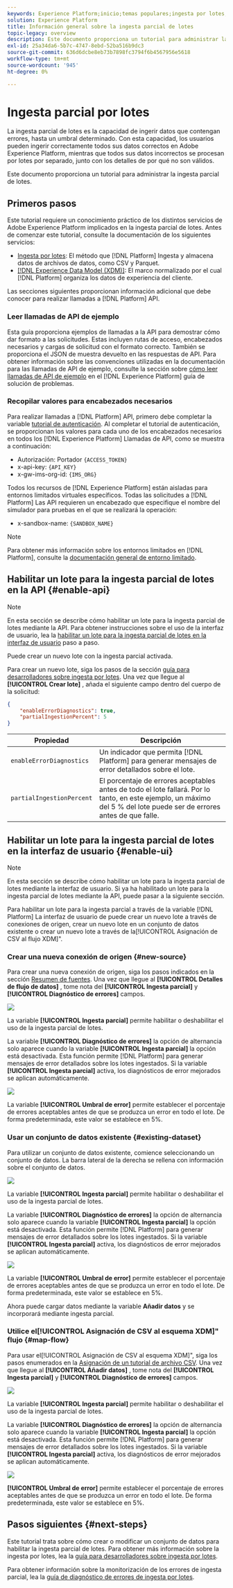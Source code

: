 ```yaml
---
keywords: Experience Platform;inicio;temas populares;ingesta por lotes;ingesta por lotes;ingesta parcial;ingesta parcial;error de recuperación;ingesta parcial por lotes;ingesta parcial por lotes;parcial;ingesta;ingesta parcial;ingesta;ingesta
solution: Experience Platform
title: Información general sobre la ingesta parcial de lotes
topic-legacy: overview
description: Este documento proporciona un tutorial para administrar la ingesta parcial de lotes.
exl-id: 25a34da6-5b7c-4747-8ebd-52ba516b9dc3
source-git-commit: 636d6dcbe8eb73b7898fc3794f6b4567956e5618
workflow-type: tm+mt
source-wordcount: '945'
ht-degree: 0%

---
```


# Ingesta parcial por lotes

La ingesta parcial de lotes es la capacidad de ingerir datos que contengan errores, hasta un umbral determinado. Con esta capacidad, los usuarios pueden ingerir correctamente todos sus datos correctos en Adobe Experience Platform, mientras que todos sus datos incorrectos se procesan por lotes por separado, junto con los detalles de por qué no son válidos.

Este documento proporciona un tutorial para administrar la ingesta parcial de lotes.

## Primeros pasos

Este tutorial requiere un conocimiento práctico de los distintos servicios de Adobe Experience Platform implicados en la ingesta parcial de lotes. Antes de comenzar este tutorial, consulte la documentación de los siguientes servicios:

- [Ingesta por lotes](./overview.md): El método que [!DNL Platform] Ingesta y almacena datos de archivos de datos, como CSV y Parquet.
- [[!DNL Experience Data Model (XDM)]](../../xdm/home.md): El marco normalizado por el cual [!DNL Platform] organiza los datos de experiencia del cliente.

Las secciones siguientes proporcionan información adicional que debe conocer para realizar llamadas a [!DNL Platform] API.

### Leer llamadas de API de ejemplo

Esta guía proporciona ejemplos de llamadas a la API para demostrar cómo dar formato a las solicitudes. Estas incluyen rutas de acceso, encabezados necesarios y cargas de solicitud con el formato correcto. También se proporciona el JSON de muestra devuelto en las respuestas de API. Para obtener información sobre las convenciones utilizadas en la documentación para las llamadas de API de ejemplo, consulte la sección sobre [cómo leer llamadas de API de ejemplo](../../landing/troubleshooting.md#how-do-i-format-an-api-request) en el [!DNL Experience Platform] guía de solución de problemas.

### Recopilar valores para encabezados necesarios

Para realizar llamadas a [!DNL Platform] API, primero debe completar la variable [tutorial de autenticación](https://www.adobe.com/go/platform-api-authentication-en). Al completar el tutorial de autenticación, se proporcionan los valores para cada uno de los encabezados necesarios en todos los [!DNL Experience Platform] Llamadas de API, como se muestra a continuación:

- Autorización: Portador `{ACCESS_TOKEN}`
- x-api-key: `{API_KEY}`
- x-gw-ims-org-id: `{IMS_ORG}`

Todos los recursos de [!DNL Experience Platform] están aisladas para entornos limitados virtuales específicos. Todas las solicitudes a [!DNL Platform] Las API requieren un encabezado que especifique el nombre del simulador para pruebas en el que se realizará la operación:

- x-sandbox-name: `{SANDBOX_NAME}`

>[!NOTE]
>
>Para obtener más información sobre los entornos limitados en [!DNL Platform], consulte la [documentación general de entorno limitado](../../sandboxes/home.md).

## Habilitar un lote para la ingesta parcial de lotes en la API {#enable-api}

>[!NOTE]
>
>En esta sección se describe cómo habilitar un lote para la ingesta parcial de lotes mediante la API. Para obtener instrucciones sobre el uso de la interfaz de usuario, lea la [habilitar un lote para la ingesta parcial de lotes en la interfaz de usuario](#enable-ui) paso a paso.

Puede crear un nuevo lote con la ingesta parcial activada.

Para crear un nuevo lote, siga los pasos de la sección [guía para desarrolladores sobre ingesta por lotes](./api-overview.md). Una vez que llegue al **[!UICONTROL Crear lote]** , añada el siguiente campo dentro del cuerpo de la solicitud:

```json
{
    "enableErrorDiagnostics": true,
    "partialIngestionPercent": 5
}
```

| Propiedad | Descripción |
| -------- | ----------- |
| `enableErrorDiagnostics` | Un indicador que permita [!DNL Platform] para generar mensajes de error detallados sobre el lote. |
| `partialIngestionPercent` | El porcentaje de errores aceptables antes de todo el lote fallará. Por lo tanto, en este ejemplo, un máximo del 5 % del lote puede ser de errores antes de que falle. |


## Habilitar un lote para la ingesta parcial de lotes en la interfaz de usuario {#enable-ui}

>[!NOTE]
>
>En esta sección se describe cómo habilitar un lote para la ingesta parcial de lotes mediante la interfaz de usuario. Si ya ha habilitado un lote para la ingesta parcial de lotes mediante la API, puede pasar a la siguiente sección.

Para habilitar un lote para la ingesta parcial a través de la variable [!DNL Platform] La interfaz de usuario de puede crear un nuevo lote a través de conexiones de origen, crear un nuevo lote en un conjunto de datos existente o crear un nuevo lote a través de la[!UICONTROL Asignación de CSV al flujo XDM]&quot;.

### Crear una nueva conexión de origen {#new-source}

Para crear una nueva conexión de origen, siga los pasos indicados en la sección [Resumen de fuentes](../../sources/home.md). Una vez que llegue al **[!UICONTROL Detalles de flujo de datos]** , tome nota del **[!UICONTROL Ingesta parcial]** y **[!UICONTROL Diagnóstico de errores]** campos.

![](../images/batch-ingestion/partial-ingestion/configure-batch.png)

La variable **[!UICONTROL Ingesta parcial]** permite habilitar o deshabilitar el uso de la ingesta parcial de lotes.

La variable **[!UICONTROL Diagnóstico de errores]** la opción de alternancia solo aparece cuando la variable **[!UICONTROL Ingesta parcial]** la opción está desactivada. Esta función permite [!DNL Platform] para generar mensajes de error detallados sobre los lotes ingestados. Si la variable **[!UICONTROL Ingesta parcial]** activa, los diagnósticos de error mejorados se aplican automáticamente.

![](../images/batch-ingestion/partial-ingestion/configure-batch-partial-ingestion-focus.png)

La variable **[!UICONTROL Umbral de error]** permite establecer el porcentaje de errores aceptables antes de que se produzca un error en todo el lote. De forma predeterminada, este valor se establece en 5%.

### Usar un conjunto de datos existente {#existing-dataset}

Para utilizar un conjunto de datos existente, comience seleccionando un conjunto de datos. La barra lateral de la derecha se rellena con información sobre el conjunto de datos.

![](../images/batch-ingestion/partial-ingestion/monitor-dataset.png)

La variable **[!UICONTROL Ingesta parcial]** permite habilitar o deshabilitar el uso de la ingesta parcial de lotes.

La variable **[!UICONTROL Diagnóstico de errores]** la opción de alternancia solo aparece cuando la variable **[!UICONTROL Ingesta parcial]** la opción está desactivada. Esta función permite [!DNL Platform] para generar mensajes de error detallados sobre los lotes ingestados. Si la variable **[!UICONTROL Ingesta parcial]** activa, los diagnósticos de error mejorados se aplican automáticamente.

![](../images/batch-ingestion/partial-ingestion/monitor-dataset-partial-ingestion-focus.png)

La variable **[!UICONTROL Umbral de error]** permite establecer el porcentaje de errores aceptables antes de que se produzca un error en todo el lote. De forma predeterminada, este valor se establece en 5%.

Ahora puede cargar datos mediante la variable **Añadir datos** y se incorporará mediante ingesta parcial.

### Utilice el[!UICONTROL Asignación de CSV al esquema XDM]&quot; flujo {#map-flow}

Para usar el[!UICONTROL Asignación de CSV al esquema XDM]&quot;, siga los pasos enumerados en la [Asignación de un tutorial de archivo CSV](../tutorials/map-a-csv-file.md). Una vez que llegue al **[!UICONTROL Añadir datos]** , tome nota del **[!UICONTROL Ingesta parcial]** y **[!UICONTROL Diagnóstico de errores]** campos.

![](../images/batch-ingestion/partial-ingestion/xdm-csv-workflow.png)

La variable **[!UICONTROL Ingesta parcial]** permite habilitar o deshabilitar el uso de la ingesta parcial de lotes.

La variable **[!UICONTROL Diagnóstico de errores]** la opción de alternancia solo aparece cuando la variable **[!UICONTROL Ingesta parcial]** la opción está desactivada. Esta función permite [!DNL Platform] para generar mensajes de error detallados sobre los lotes ingestados. Si la variable **[!UICONTROL Ingesta parcial]** activa, los diagnósticos de error mejorados se aplican automáticamente.

![](../images/batch-ingestion/partial-ingestion/xdm-csv-workflow-partial-ingestion-focus.png)

**[!UICONTROL Umbral de error]** permite establecer el porcentaje de errores aceptables antes de que se produzca un error en todo el lote. De forma predeterminada, este valor se establece en 5%.

## Pasos siguientes {#next-steps}

Este tutorial trata sobre cómo crear o modificar un conjunto de datos para habilitar la ingesta parcial de lotes. Para obtener más información sobre la ingesta por lotes, lea la [guía para desarrolladores sobre ingesta por lotes](./api-overview.md).

Para obtener información sobre la monitorización de los errores de ingesta parcial, lea la [guía de diagnóstico de errores de ingesta por lotes](../quality/error-diagnostics.md).
